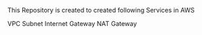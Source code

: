 This Repository is created to created following Services in AWS

VPC
Subnet
Internet Gateway
NAT Gateway


